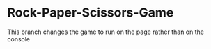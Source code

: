 # Rock-Paper-Scissors-Game
This branch changes the game to run on the page rather than on the console
